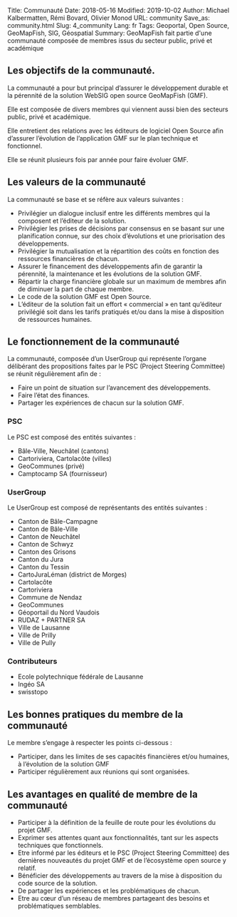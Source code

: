 Title: Communauté
Date: 2018-05-16
Modified: 2019-10-02
Author: Michael Kalbermatten, Rémi Bovard, Olivier Monod
URL: community
Save_as: community.html
Slug: 4_community
Lang: fr
Tags: Geoportal, Open Source, GeoMapFish, SIG, Géospatial
Summary: GeoMapFish fait partie d'une communauté composée de membres issus du secteur public, privé et académique


## Les objectifs de la communauté.

La communauté a pour but principal d’assurer le développement durable et la pérennité de la solution WebSIG open source GeoMapFish (GMF).

Elle est composée de divers membres qui viennent aussi bien des secteurs public, privé et académique.

Elle entretient des relations avec les éditeurs de logiciel Open Source afin d’assurer l’évolution de l’application GMF sur le plan technique et fonctionnel.

Elle se réunit plusieurs fois par année pour faire évoluer GMF.

## Les valeurs de la communauté

La communauté se base et se réfère aux valeurs suivantes :

* Privilégier un dialogue inclusif entre les différents membres qui la composent et l’éditeur de la solution.
* Privilégier les prises de décisions par consensus en se basant sur une planification connue, sur des choix d’évolutions et une priorisation des développements.
* Privilégier la mutualisation et la répartition des coûts en fonction des ressources financières de chacun.
* Assurer le financement des développements afin de garantir la pérennité, la maintenance et les évolutions de la solution GMF.
* Répartir la charge financière globale sur un maximum de membres afin de diminuer la part de chaque membre.
* Le code de la solution GMF est Open Source.
* L’éditeur de la solution fait un effort « commercial » en tant qu’éditeur privilégié soit dans les tarifs pratiqués et/ou dans la mise à disposition de ressources humaines.

## Le fonctionnement de la communauté

La communauté, composée d’un UserGroup qui représente l’organe délibérant des propositions faites par le PSC (Project Steering Committee) se réunit régulièrement afin de :

* Faire un point de situation sur l’avancement des développements.
* Faire l’état des finances.
* Partager les expériences de chacun sur la solution GMF.

### PSC

Le PSC est composé des entités suivantes :

* Bâle-Ville, Neuchâtel (cantons)
* Cartoriviera, Cartolacôte (villes)
* GeoCommunes (privé)
* Camptocamp SA (fournisseur)

### UserGroup

Le UserGroup est composé de représentants des entités suivantes :

* Canton de Bâle-Campagne
* Canton de Bâle-Ville
* Canton de Neuchâtel
* Canton de Schwyz
* Canton des Grisons
* Canton du Jura
* Canton du Tessin
* CartoJuraLéman (district de Morges)
* Cartolacôte
* Cartoriviera
* Commune de Nendaz
* GeoCommunes
* Géoportail du Nord Vaudois
* RUDAZ + PARTNER SA
* Ville de Lausanne
* Ville de Prilly
* Ville de Pully

### Contributeurs

* Ecole polytechnique fédérale de Lausanne
* Ingéo SA
* swisstopo

## Les bonnes pratiques du membre de la communauté

Le membre s’engage à respecter les points ci-dessous :

* Participer, dans les limites de ses capacités financières et/ou humaines, à l’évolution de la solution GMF
* Participer régulièrement aux réunions qui sont organisées.

## Les avantages en qualité de membre de la communauté

* Participer à la définition de la feuille de route pour les évolutions du projet GMF.
* Exprimer ses attentes quant aux fonctionnalités, tant sur les aspects techniques que fonctionnels.
* Etre informé par les éditeurs et le PSC (Project Steering Committee) des dernières nouveautés du projet GMF et de l’écosystème open source y relatif.
* Bénéficier des développements au travers de la mise à disposition du code source de la solution.
* De partager les expériences et les problématiques de chacun.
* Etre au cœur d’un réseau de membres partageant des besoins et problématiques semblables.
